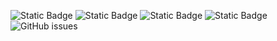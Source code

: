 ![Static Badge](https://img.shields.io/badge/blacklists-60-000000) ![Static Badge](https://img.shields.io/badge/blacklisted-2820749-cc0000) ![Static Badge](https://img.shields.io/badge/whitelisted-2243-00CC00) ![Static Badge](https://img.shields.io/badge/streaming_blacklist-28107-000000) ![GitHub issues](https://img.shields.io/github/issues/fabriziosalmi/blacklists)
